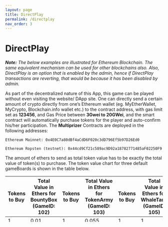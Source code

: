 ```yaml
---
layout: page
title: DirectPlay
permalink: /directplay
nav_order: 3
---
```

# DirectPlay

_**Note:** The below examples are illustrated for Ethereum Blockchain. The same equivalent mechanism can be used for other blockchains also. Also, DirectPlay is an option that is enabled by the admin, hence if DirectPlay transactions are reverting, that would be because it has been disabled by admin._

As part of the decentralized nature of this App, this game can be played without even visiting the website/ DApp site. One can directly send a certain amount of crypto directly from one’s Ethereum wallet (eg. MyEtherWallet, MyCrypto, Blockchain.info wallet etc.) to the contract address, with gas limit set as **123456**, and Gas Price between **3Gwei to 20GWei**, and the smart contract will automatically purchase tokens for the player and auto-confirm his/her participation. The **Multiprizer** Contracts are deployed in the following addresses:  

`Ethereum Mainnet: 0x4E0C7a80dBf4aCdD6F020c3dD796Ef5b97D26Ed0`

`Ethereum Ropsten (testnet): 0x44cd9Cf21c589ac9D92a18782771485aF02250F9`


The amount of ethers to send as total token value has to be exactly the total value of token(s) to purchase. The token value chart for three default gameBoards is shown in the table below. 

|    Tokens to Buy    |    Total Value in Ethers for BountyBox (GameID: 102)    |    Tokens to Buy    |    Total Value in Ethers for TokenArmy (GameID: 103)    |    Tokens to Buy    |    Total Value in Ethers for WhaleTank (GameID: 105)    |
|---------------------|------------------------------------------------------------|---------------------|------------------------------------------------------------|---------------------|------------------------------------------------------------|
|    1                |    0.01                                                    |    1                |    0.055                                                   |    1                |    1                                                       |
|    2                |    0.02                                                    |    2                |    0.11                                                    |                     |                                                            |
|    3                |    0.03                                                    |    3                |    0.165                                                   |                     |                                                            |
|    4                |    0.04                                                    |    4                |    0.22                                                    |                     |                                                            |
|    5                |    0.05                                                    |    5                |    0.275                                                   |                     |                                                            |
|    6                |    0.06                                                    |    6                |    0.33                                                    |                     |                                                            |
|    7                |    0.07                                                    |    7                |    0.385                                                   |                     |                                                            |
|    8                |    0.08                                                    |    8                |    0.44                                                    |                     |                                                            |
|    9                |    0.09                                                    |    9                |    0.495                                                   |                     |                                                            |
|    10               |    0.1                                                     |    10               |    0.55                                                    |                     |                                                            |
|                     |                                                            |    11               |    0.605                                                   |                     |                                                            |
|                     |                                                            |    12               |    0.66                                                    |                     |                                                            |
|                     |                                                            |    13               |    0.715                                                   |                     |                                                            |
|                     |                                                            |    14               |    0.77                                                    |                     |                                                            |
|                     |                                                            |    15               |    0.825                                                   |                     |                                                            |
|                     |                                                            |    16               |    0.88                                                    |                     |                                                            |
|                     |                                                            |    17               |    0.935                                                   |                     |                                                            |
|                     |                                                            |    18               |    0.99                                                    |                     |                                                            |
|                     |                                                            |    19               |    1.045                                                   |                     |                                                            |
|                     |                                                            |    20               |    1.1                                                     |                     |                                                            |
|                     |                                                            |    21               |    1.155                                                   |                     |                                                            |
|                     |                                                            |    22               |    1.21                                                    |                     |                                                            |
|                     |                                                            |    23               |    1.265                                                   |                     |                                                            |
|                     |                                                            |    24               |    1.32                                                    |                     |                                                            |
|                     |                                                            |    25               |    1.375                                                   |                     |                                                            |
|                     |                                                            |    26               |    1.43                                                    |                     |                                                            |
|                     |                                                            |    27               |    1.485                                                   |                     |                                                            |
|                     |                                                            |    28               |    1.54                                                    |                     |                                                            |
|                     |                                                            |    29               |    1.595                                                   |                     |                                                            |
|                     |                                                            |    30               |    1.65                                                    |                     |                                                            |

## Examples of DirectPlay Purchases (Ethereum Mainnet)

*	If you want to purchase 2 tokens of Game Board called Bounty Box whose game ID is 102, the token value is 0.01 ether per token, and the total amount to send will be 0.02 ethers (0.01 * 2). Then you set the following parameters in your Ethereum wallet and send the ether amount: 

| Transaction   Parameter | Parameter Value                              |
|-------------------------|----------------------------------------------|
| From:                   | < Your Wallet Address >                        |
| To:                     | 0x4E0C7a80dBf4aCdD6F020c3dD796Ef5b97D26Ed0                                   |
| Exact amount to send:   | 0.02 ethers                                  |
| Gas Limit:              | 123456                                       |
| Gas Price:              | 3Gwei to 20GWei (depending on your priority) |

*	If you want to purchase 27 tokens of Game Board called Token Army whose game ID is 103, the token value is 0.055 ether per token, and the total amount to send will be 1.485 ethers (0.055 * 27). Then you set the following parameters in your Ethereum wallet and send the ether amount:

| Transaction   Parameter | Parameter Value                              |
|-------------------------|----------------------------------------------|
| From:                   | < Your Wallet Address >                        |
| To:                     | 0x4E0C7a80dBf4aCdD6F020c3dD796Ef5b97D26Ed0                                   |
| Exact amount to send:   | 1.486 ethers                                  |
| Gas Limit:              | 123456                                       |
| Gas Price:              | 3Gwei to 20GWei (depending on your priority) |

*	If you want to purchase 1 token of Game Board called Whale Tank whose game ID is 105, the token value is 1.0 ether per token, and the total amount to send will be 1 ether (1.0 * 1). Then you set the following parameters in your Ethereum wallet and send the ether amount: 

| Transaction   Parameter | Parameter Value                              |
|-------------------------|----------------------------------------------|
| From:                   | < Your Wallet Address >                        |
| To:                     | 0x4E0C7a80dBf4aCdD6F020c3dD796Ef5b97D26Ed0                                   |
| Exact amount to send:   | 1 ether                                      |
| Gas Limit:              | 123456                                       |
| Gas Price:              | 3Gwei to 20GWei (depending on your priority) |

Please note that Gas Limit mentioned (123456) may not be fully consumed and hence, the remaining gas will be automatically refunded to players. Also, any invalid ether value sent is refunded back to the player automatically, along with remaining gas. 

## Withdraw Winnings using DirectPlay

You can even withdraw your winnings using DirectPlay. This, firstly, requires a scenario where your winnings have not been automatically transferred to your Ethereum address due to some hypothetical and improbable circumstance. Hence, in case your winning amount (if any) is pending in the withdraw records of the contract, this can be withdrawn by sending a small token value **(0.00023456 eth OR 234560000000000 wei)** to the Multiprizer Contract Address. The Gas Limit has to be set as **65432**, or an amount greater than that. The Gas Price can be any value **between 3Gwei and 20GWei**, as per your priority of transaction. Thus, you set the following parameters in your Ethereum wallet and send the ether amount:

| Transaction   Parameter | Parameter Value                              |
|-------------------------|----------------------------------------------|
| From:                   | < Your Wallet Address >                        |
| To:                     | 0x4E0C7a80dBf4aCdD6F020c3dD796Ef5b97D26Ed0                                   |
| Exact amount to send:   | 0.00023456 ether                                      |
| Gas Limit:              | 65432                                        |
| Gas Price:              | 3Gwei to 20GWei (depending on your priority) |


Please note that DirectPlay is not applicable for reverting tokens and hence for that, you will have to visit the game site. Also, if you don’t have any pending amounts in the withdraw record, the transaction will be reverted and the remaining gas refunded after consuming certain gas to check the records. Hence only use the DirectPlay Withdraw feature if you are sure there is pending winning amount that you need to claim. In case there is pending winning amount to withdraw, sending this transaction will automatically initiate transfer of amount (pending withdraw amount plus the amount you sent in the DirectPlay transfer, i.e 0.00023456) from the Multiprizer Contract to your account. Also, the transaction may take less than 65432 gas, in which case, the remaining gas will be refunded back to you. 

---
[Play Multiprizer](https://multiprizer.io)

